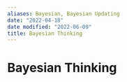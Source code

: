 ```yaml
---
aliases: Bayesian, Bayesian Updating
date: "2022-04-18"
date modified: "2022-06-09"
title: Bayesian Thinking
---
```


# Bayesian Thinking
